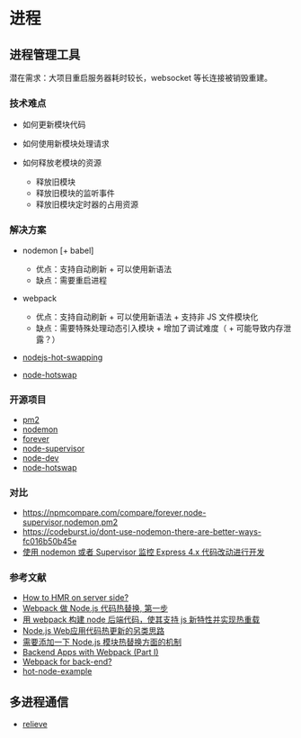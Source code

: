 # 进程

## 进程管理工具

潜在需求：大项目重启服务器耗时较长，websocket 等长连接被销毁重建。

### 技术难点

- 如何更新模块代码
- 如何使用新模块处理请求
- 如何释放老模块的资源

    - 释放旧模块
    - 释放旧模块的监听事件
    - 释放旧模块定时器的占用资源


### 解决方案

- nodemon [+ babel]

    - 优点：支持自动刷新 + 可以使用新语法
    - 缺点：需要重启进程

- webpack
    
    - 优点：支持自动刷新 + 可以使用新语法 + 支持非 JS 文件模块化
    - 缺点：需要特殊处理动态引入模块 + 增加了调试难度（ + 可能导致内存泄露？）

- [nodejs-hot-swapping](http://fex.baidu.com/blog/2015/05/nodejs-hot-swapping/)
- [node-hotswap](https://github.com/rlidwka/node-hotswap)

### 开源项目

- [pm2](https://github.com/Unitech/PM2)
- [nodemon](https://github.com/remy/nodemon/)
- [forever](https://github.com/foreverjs/forever)
- [node-supervisor](https://github.com/petruisfan/node-supervisor)
- [node-dev](https://github.com/fgnass/node-dev)
- [node-hotswap](https://github.com/rlidwka/node-hotswap)

### 对比

- https://npmcompare.com/compare/forever,node-supervisor,nodemon,pm2
- https://codeburst.io/dont-use-nodemon-there-are-better-ways-fc016b50b45e
- [使用 nodemon 或者 Supervisor 监控 Express 4.x 代码改动进行开发](https://segmentfault.com/a/1190000000603336)

### 参考文献
- [How to HMR on server side? ](https://github.com/webpack/docs/issues/45#issuecomment-149793458)
- [Webpack 做 Node.js 代码热替换, 第一步](https://segmentfault.com/a/1190000003888845)
- [用 webpack 构建 node 后端代码，使其支持 js 新特性并实现热重载](https://zhuanlan.zhihu.com/p/20782320)
- [Node.js Web应用代码热更新的另类思路](http://fex.baidu.com/blog/2015/05/nodejs-hot-swapping/)
- [需要添加一下 Node.js 模块热替换方面的机制](https://cnodejs.org/topic/5627045be570e3f6488fa40c    )
- [Backend Apps with Webpack (Part I)](http://jlongster.com/Backend-Apps-with-Webpack--Part-I)
- [Webpack for back-end?](https://stackoverflow.com/questions/37788142/webpack-for-back-end)
- [hot-node-example](https://github.com/webpack/hot-node-example)

## 多进程通信

- [relieve](https://github.com/soyuka/relieve)
